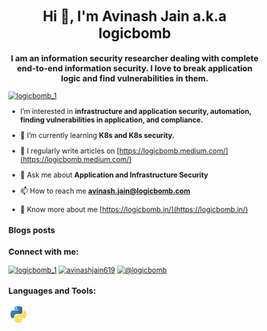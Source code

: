 <h1 align="center">Hi 👋, I'm Avinash Jain a.k.a logicbomb</h1>
<h3 align="center">I am an information security researcher dealing with complete end-to-end information security. I love to break application logic and find vulnerabilities in them.</h3>

<p align="left"> <a href="https://twitter.com/logicbomb_1" target="blank"><img src="https://img.shields.io/twitter/follow/logicbomb_1?logo=twitter&style=for-the-badge" alt="logicbomb_1" /></a> </p>

- I’m interested in **infrastructure and application security, automation, finding vulnerabilities in application, and compliance.**

- 🌱 I’m currently learning **K8s and K8s security.**

- 📝 I regularly write articles on [https://logicbomb.medium.com/](https://logicbomb.medium.com/)

- 💬 Ask me about **Application and Infrastructure Security**

- 📫 How to reach me **avinash.jain@logicbomb.com**

- 📄 Know more about me [https://logicbomb.in/](https://logicbomb.in/)

### Blogs posts
<!-- BLOG-POST-LIST:START -->
<!-- BLOG-POST-LIST:END -->

<h3 align="left">Connect with me:</h3>
<p align="left">
<a href="https://twitter.com/logicbomb_1" target="blank"><img align="center" src="https://raw.githubusercontent.com/rahuldkjain/github-profile-readme-generator/master/src/images/icons/Social/twitter.svg" alt="logicbomb_1" height="30" width="40" /></a>
<a href="https://linkedin.com/in/avinashjain619" target="blank"><img align="center" src="https://raw.githubusercontent.com/rahuldkjain/github-profile-readme-generator/master/src/images/icons/Social/linked-in-alt.svg" alt="avinashjain619" height="30" width="40" /></a>
<a href="https://medium.com/@logicbomb" target="blank"><img align="center" src="https://raw.githubusercontent.com/rahuldkjain/github-profile-readme-generator/master/src/images/icons/Social/medium.svg" alt="@logicbomb" height="30" width="40" /></a>
</p>

<h3 align="left">Languages and Tools:</h3>
<p align="left"> <a href="https://www.python.org" target="_blank"> <img src="https://raw.githubusercontent.com/devicons/devicon/master/icons/python/python-original.svg" alt="python" width="40" height="40"/> </a> </p>


<!---
logicbomb-1/logicbomb-1 is a ✨ special ✨ repository because its `README.md` (this file) appears on your GitHub profile.
You can click the Preview link to take a look at your changes.
--->
